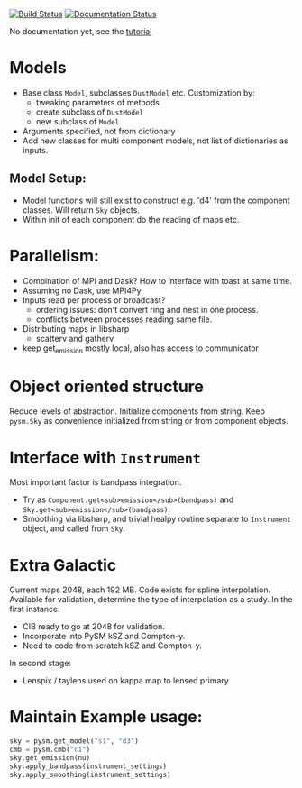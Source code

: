 [![Build Status](https://travis-ci.org/healpy/pysm.svg?branch=master)](https://travis-ci.org/healpy/pysm)
[![Documentation Status](https://readthedocs.org/projects/pysm3/badge/?version=latest)](https://pysm3.readthedocs.io/en/latest/?badge=latest)

No documentation yet, see the [tutorial](https://github.com/zonca/pysm_tutorial)


# Models

  - Base class `Model`, subclasses `DustModel` etc. Customization
    by:
      - tweaking parameters of methods
      - create subclass of `DustModel`
      - new subclass of `Model`
  - Arguments specified, not from dictionary
  - Add new classes for multi component models, not list of dictionaries
    as inputs.

## Model Setup:

  - Model functions will still exist to construct e.g. 'd4' from the
    component classes. Will return `Sky` objects.
  - Within
    <span class="underline"><span class="underline">init</span></span>
    of each component do the reading of maps etc.

# Parallelism:

  - Combination of MPI and Dask? How to interface with toast at same
    time.
  - Assuming no Dask, use MPI4Py.
  - Inputs read per process or broadcast?
      - ordering issues: don't convert ring and nest in one process.
      - conflicts between processes reading same file.
  - Distributing maps in libsharp
      - scatterv and gatherv
  - keep get<sub>emission</sub> mostly local, also has access to
    communicator

# Object oriented structure

Reduce levels of abstraction. Initialize components from string. Keep
`pysm.Sky` as convenience initialized from string or from component
objects.

# Interface with `Instrument`

Most important factor is bandpass integration.

  - Try as `Component.get<sub>emission</sub>(bandpass)` and
    `Sky.get<sub>emission</sub>(bandpass)`.
  - Smoothing via libsharp, and trivial healpy routine separate to
    `Instrument` object, and called from `Sky`.

# Extra Galactic

Current maps 2048, each 192 MB. Code exists for spline interpolation.
Available for validation, determine the type of interpolation as a
study. In the first instance:

  - CIB ready to go at 2048 for validation.
  - Incorporate into PySM kSZ and Compton-y.
  - Need to code from scratch kSZ and Compton-y.

In second stage:

  - Lenspix / taylens used on kappa map to lensed primary

# Maintain Example usage:

``` python
sky = pysm.get_model("s1", "d3")
cmb = pysm.cmb("c1")
sky.get_emission(nu)
sky.apply_bandpass(instrument_settings)
sky.apply_smoothing(instrument_settings)
```
